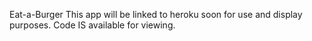 Eat-a-Burger
This app will be linked to heroku soon for use and display purposes. 
Code IS available for viewing.
